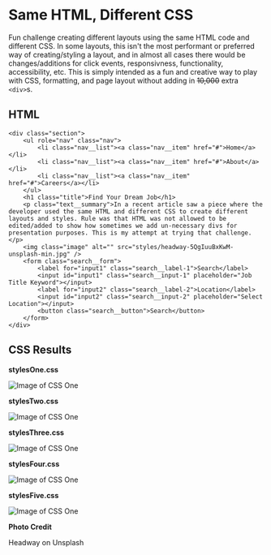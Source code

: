 # Same HTML, Different CSS
Fun challenge creating different layouts using the same HTML code and different CSS. In some layouts, this isn't the most performant or preferred way of creating/styling a layout, and in almost all cases there would be changes/additions for click events, responsivness, functionality, accessibility, etc. This is simply intended as a fun and creative way to play with CSS, formatting, and page layout without adding in ~~10,000~~ extra ```<div>```s.

## HTML
```
<div class="section">
    <ul role="nav" class="nav">
        <li class="nav__list"><a class="nav__item" href="#">Home</a></li>
        <li class="nav__list"><a class="nav__item" href="#">About</a></li>
        <li class="nav__list"><a class="nav__item" href="#">Careers</a></li>
    </ul>
    <h1 class="title">Find Your Dream Job</h1>
    <p class="text__summary">In a recent article saw a piece where the developer used the same HTML and different CSS to create different layouts and styles. Rule was that HTML was not allowed to be edited/added to show how sometimes we add un-necessary divs for presentation purposes. This is my attempt at trying that challenge.</p>
    <img class="image" alt="" src="styles/headway-5QgIuuBxKwM-unsplash-min.jpg" />
    <form class="search__form">
        <label for="input1" class="search__label-1">Search</label>
        <input id="input1" class="search__input-1" placeholder="Job Title Keyword"></input>
        <label for="input2" class="search__label-2">Location</label>
        <input id="input2" class="search__input-2" placeholder="Select Location"></input>
        <button class="search__button">Search</button>
    </form>
</div>
```
## CSS Results

**stylesOne.css**

![Image of CSS One](https://pennmeg.github.com/same-html-diff-css/completedScreenshots/CSS1.png)

**stylesTwo.css**

![Image of CSS One](https://octodex.github.com/images/yaktocat.png)

**stylesThree.css**

![Image of CSS One](https://octodex.github.com/images/yaktocat.png)

**stylesFour.css**

![Image of CSS One](https://octodex.github.com/images/yaktocat.png)

**stylesFive.css**

![Image of CSS One](https://octodex.github.com/images/yaktocat.png)

**Photo Credit**

Headway on Unsplash
